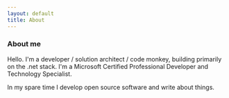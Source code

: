 ```yaml
---
layout: default
title: About
---
```

<h3>About me</h3>

Hello. I'm a developer / solution architect / code monkey, building primarily on the .net stack. I'm a Microsoft Certified Professional Developer and Technology Specialist.

In my spare time I develop open source software and write about things.